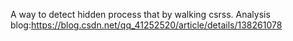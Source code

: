 A way to detect hidden process that by walking csrss.
Analysis blog:https://blog.csdn.net/qq_41252520/article/details/138261078

